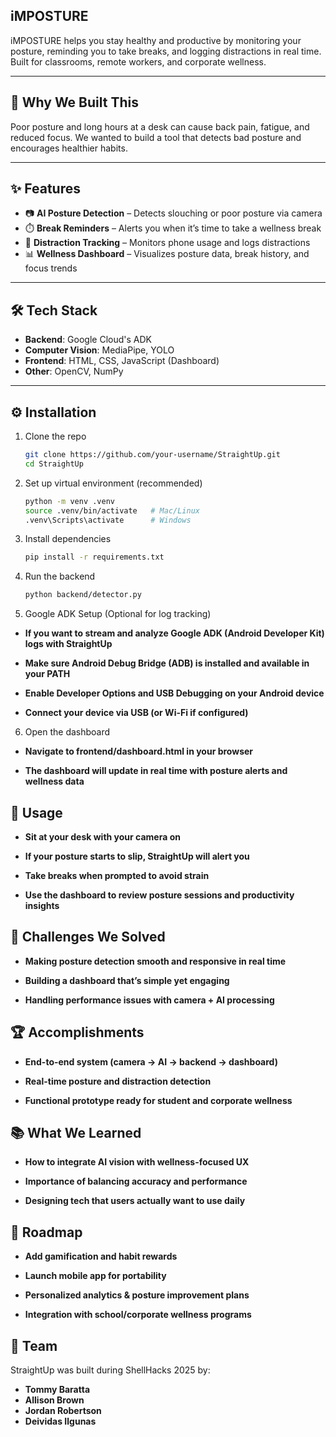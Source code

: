 ## iMPOSTURE 

iMPOSTURE helps you stay healthy and productive by monitoring your posture, reminding you to take breaks, and logging distractions in real time. Built for classrooms, remote workers, and corporate wellness.  

---

## 🚀 Why We Built This  
Poor posture and long hours at a desk can cause back pain, fatigue, and reduced focus. We wanted to build a tool that detects bad posture and encourages healthier habits.  

---

## ✨ Features  
- 📷 **AI Posture Detection** – Detects slouching or poor posture via camera  
- ⏱️ **Break Reminders** – Alerts you when it’s time to take a wellness break  
- 📱 **Distraction Tracking** – Monitors phone usage and logs distractions  
- 📊 **Wellness Dashboard** – Visualizes posture data, break history, and focus trends  

---

## 🛠️ Tech Stack  
- **Backend**: Google Cloud's ADK  
- **Computer Vision**: MediaPipe, YOLO  
- **Frontend**: HTML, CSS, JavaScript (Dashboard)  
- **Other**: OpenCV, NumPy  

---

## ⚙️ Installation  

1. Clone the repo  
   ```bash
   git clone https://github.com/your-username/StraightUp.git
   cd StraightUp

2. Set up virtual environment (recommended)
    ```bash
    python -m venv .venv
    source .venv/bin/activate   # Mac/Linux
    .venv\Scripts\activate      # Windows

3. Install dependencies
   ```bash
   pip install -r requirements.txt

4. Run the backend
    ```bash
    python backend/detector.py
    
5. Google ADK Setup (Optional for log tracking)

- **If you want to stream and analyze Google ADK (Android Developer Kit) logs with StraightUp**

- **Make sure Android Debug Bridge (ADB) is installed and available in your PATH**

- **Enable Developer Options and USB Debugging on your Android device**

- **Connect your device via USB (or Wi-Fi if configured)**

6. Open the dashboard
- **Navigate to frontend/dashboard.html in your browser**

- **The dashboard will update in real time with posture alerts and wellness data**  

## 🎯 Usage

- **Sit at your desk with your camera on**

- **If your posture starts to slip, StraightUp will alert you**

- **Take breaks when prompted to avoid strain**

- **Use the dashboard to review posture sessions and productivity insights**

## 🚧 Challenges We Solved

- **Making posture detection smooth and responsive in real time**

- **Building a dashboard that’s simple yet engaging**

- **Handling performance issues with camera + AI processing**

## 🏆 Accomplishments

- **End-to-end system (camera → AI → backend → dashboard)**

- **Real-time posture and distraction detection**

- **Functional prototype ready for student and corporate wellness**

## 📚 What We Learned

- **How to integrate AI vision with wellness-focused UX**

- **Importance of balancing accuracy and performance**

- **Designing tech that users actually want to use daily**

## 🔮 Roadmap

- **Add gamification and habit rewards**

- **Launch mobile app for portability**

- **Personalized analytics & posture improvement plans**

- **Integration with school/corporate wellness programs**

## 👥 Team

StraightUp was built during ShellHacks 2025 by:

- **Tommy Baratta**
- **Allison Brown**
- **Jordan Robertson**
- **Deividas Ilgunas**



